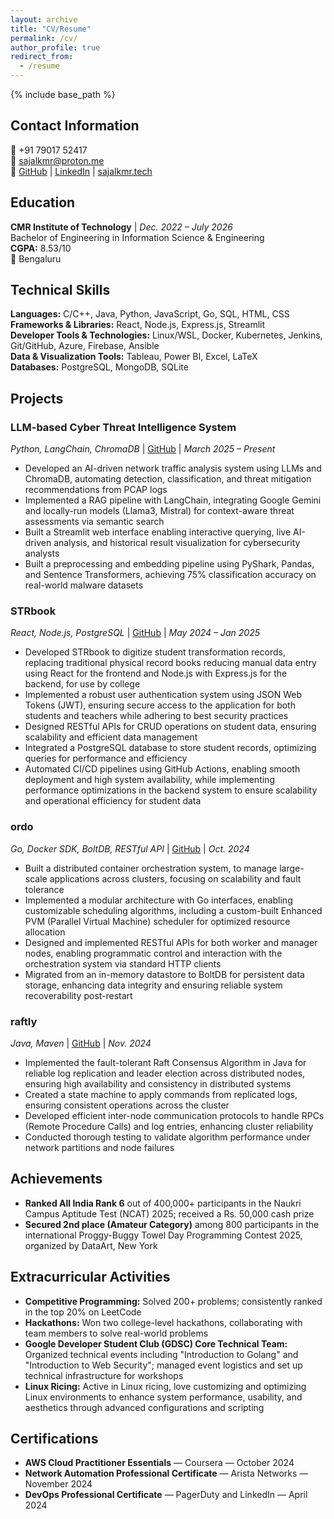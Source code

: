 ```yaml
---
layout: archive
title: "CV/Resume"
permalink: /cv/
author_profile: true
redirect_from:
  - /resume
---
```


{% include base_path %}

## Contact Information
📱 +91 79017 52417  
📧 [sajalkmr@proton.me](mailto:sajalkmr@proton.me)  
🔗 [GitHub](https://github.com/sajalkmr) | [LinkedIn](https://linkedin.com/in/sajalkmr) | [sajalkmr.tech](https://sajalkmr.tech)

## Education

**CMR Institute of Technology** | *Dec. 2022 – July 2026*  
Bachelor of Engineering in Information Science & Engineering  
**CGPA:** 8.53/10  
📍 Bengaluru

## Technical Skills

**Languages:** C/C++, Java, Python, JavaScript, Go, SQL, HTML, CSS  
**Frameworks & Libraries:** React, Node.js, Express.js, Streamlit  
**Developer Tools & Technologies:** Linux/WSL, Docker, Kubernetes, Jenkins, Git/GitHub, Azure, Firebase, Ansible  
**Data & Visualization Tools:** Tableau, Power BI, Excel, LaTeX  
**Databases:** PostgreSQL, MongoDB, SQLite

## Projects

### LLM-based Cyber Threat Intelligence System
*Python, LangChain, ChromaDB* | [GitHub](https://github.com/sajalkmr/LLM) | *March 2025 – Present*
- Developed an AI-driven network traffic analysis system using LLMs and ChromaDB, automating detection, classification, and threat mitigation recommendations from PCAP logs
- Implemented a RAG pipeline with LangChain, integrating Google Gemini and locally-run models (Llama3, Mistral) for context-aware threat assessments via semantic search
- Built a Streamlit web interface enabling interactive querying, live AI-driven analysis, and historical result visualization for cybersecurity analysts
- Built a preprocessing and embedding pipeline using PyShark, Pandas, and Sentence Transformers, achieving 75% classification accuracy on real-world malware datasets

### STRbook
*React, Node.js, PostgreSQL* | [GitHub](https://github.com/sajalkmr/STRbook) | *May 2024 – Jan 2025*
- Developed STRbook to digitize student transformation records, replacing traditional physical record books reducing manual data entry using React for the frontend and Node.js with Express.js for the backend, for use by college
- Implemented a robust user authentication system using JSON Web Tokens (JWT), ensuring secure access to the application for both students and teachers while adhering to best security practices
- Designed RESTful APIs for CRUD operations on student data, ensuring scalability and efficient data management
- Integrated a PostgreSQL database to store student records, optimizing queries for performance and efficiency
- Automated CI/CD pipelines using GitHub Actions, enabling smooth deployment and high system availability, while implementing performance optimizations in the backend system to ensure scalability and operational efficiency for student data

### ordo
*Go, Docker SDK, BoltDB, RESTful API* | [GitHub](https://github.com/sajalkmr/ordo) | *Oct. 2024*
- Built a distributed container orchestration system, to manage large-scale applications across clusters, focusing on scalability and fault tolerance
- Implemented a modular architecture with Go interfaces, enabling customizable scheduling algorithms, including a custom-built Enhanced PVM (Parallel Virtual Machine) scheduler for optimized resource allocation
- Designed and implemented RESTful APIs for both worker and manager nodes, enabling programmatic control and interaction with the orchestration system via standard HTTP clients
- Migrated from an in-memory datastore to BoltDB for persistent data storage, enhancing data integrity and ensuring reliable system recoverability post-restart

### raftly
*Java, Maven* | [GitHub](https://github.com/sajalkmr/raftly) | *Nov. 2024*
- Implemented the fault-tolerant Raft Consensus Algorithm in Java for reliable log replication and leader election across distributed nodes, ensuring high availability and consistency in distributed systems
- Created a state machine to apply commands from replicated logs, ensuring consistent operations across the cluster
- Developed efficient inter-node communication protocols to handle RPCs (Remote Procedure Calls) and log entries, enhancing cluster reliability
- Conducted thorough testing to validate algorithm performance under network partitions and node failures

## Achievements

- **Ranked All India Rank 6** out of 400,000+ participants in the Naukri Campus Aptitude Test (NCAT) 2025; received a Rs. 50,000 cash prize
- **Secured 2nd place (Amateur Category)** among 800 participants in the international Proggy-Buggy Towel Day Programming Contest 2025, organized by DataArt, New York

## Extracurricular Activities

- **Competitive Programming:** Solved 200+ problems; consistently ranked in the top 20% on LeetCode
- **Hackathons:** Won two college-level hackathons, collaborating with team members to solve real-world problems
- **Google Developer Student Club (GDSC) Core Technical Team:** Organized technical events including "Introduction to Golang" and "Introduction to Web Security"; managed event logistics and set up technical infrastructure for workshops
- **Linux Ricing:** Active in Linux ricing, love customizing and optimizing Linux environments to enhance system performance, usability, and aesthetics through advanced configurations and scripting

## Certifications

- **AWS Cloud Practitioner Essentials** — Coursera — October 2024
- **Network Automation Professional Certificate** — Arista Networks — November 2024
- **DevOps Professional Certificate** — PagerDuty and LinkedIn — April 2024
